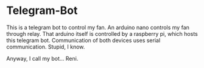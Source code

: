 # Telegram-Bot

This is a telegram bot to control my fan.
An arduino nano controls my fan through relay. That arduino itself is controlled by a raspberry pi,
which hosts this telegram bot. Communication of both devices uses serial communication.
Stupid, I know.

Anyway, I call my bot... Reni.
